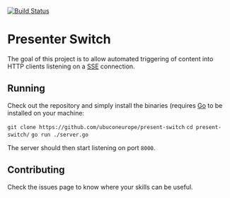 [![Build Status](https://travis-ci.org/ubuconeurope/present-switch.svg?branch=master)](https://travis-ci.org/ubuconeurope/present-switch)
# Presenter Switch

The goal of this project is to allow automated triggering of content into HTTP clients listening on a [SSE](https://en.wikipedia.org/wiki/Server-sent_events) connection.

## Running

Check out the repository and simply install the binaries (requires [Go](https://golang.org/) to be installed on your machine:

`git clone https://github.com/ubuconeurope/present-switch`
`cd present-switch/`
`go run ./server.go`

The server should then start listening on port `8000`.

## Contributing

Check the issues page to know where your skills can be useful.
